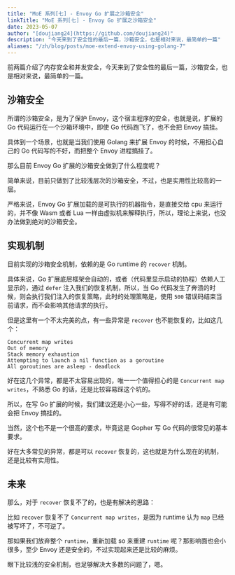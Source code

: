 ```yaml
---
title: "MoE 系列[七] - Envoy Go 扩展之沙箱安全"
linkTitle: "MoE 系列[七] - Envoy Go 扩展之沙箱安全"
date: 2023-05-07
author: "[doujiang24](https://github.com/doujiang24)"
description: "今天来到了安全性的最后一篇，沙箱安全，也是相对来说，最简单的一篇"
aliases: "/zh/blog/posts/moe-extend-envoy-using-golang-7"
---
```


前两篇介绍了内存安全和并发安全，今天来到了安全性的最后一篇，沙箱安全，也是相对来说，最简单的一篇。

## 沙箱安全

所谓的沙箱安全，是为了保护 Envoy，这个宿主程序的安全，也就是说，扩展的 Go 代码运行在一个沙箱环境中，即使 Go 代码跑飞了，也不会把 Envoy 搞挂。

具体到一个场景，也就是当我们使用 Golang 来扩展 Envoy 的时候，不用担心自己的 Go 代码写的不好，而把整个 Envoy 进程搞挂了。

那么目前 Envoy Go 扩展的沙箱安全做到了什么程度呢？

简单来说，目前只做到了比较浅层次的沙箱安全，不过，也是实用性比较高的一层。

严格来说，Envoy Go 扩展加载的是可执行的机器指令，是直接交给 cpu 来运行的，并不像 Wasm 或者 Lua 一样由虚拟机来解释执行，所以，理论上来说，也没办法做到绝对的沙箱安全。

## 实现机制

目前实现的沙箱安全机制，依赖的是 Go runtime 的 `recover` 机制。

具体来说，Go 扩展底层框架会自动的，或者（代码里显示启动的协程）依赖人工显示的，通过 `defer` 注入我们的恢复机制，所以，当 Go 代码发生了奔溃的时候，则会执行我们注入的恢复策略，此时的处理策略是，使用 `500` 错误码结束当前请求，而不会影响其他请求的执行。

但是这里有一个不太完美的点，有一些异常是 `recover` 也不能恢复的，比如这几个：

```
Concurrent map writes
Out of memory
Stack memory exhaustion
Attempting to launch a nil function as a goroutine
All goroutines are asleep - deadlock
```

好在这几个异常，都是不太容易出现的，唯一一个值得担心的是 `Concurrent map writes`，不熟悉 Go 的话，还是比较容易踩这个坑的。

所以，在写 Go 扩展的时候，我们建议还是小心一些，写得不好的话，还是有可能会把 Envoy 搞挂的。

当然，这个也不是一个很高的要求，毕竟这是 Gopher 写 Go 代码的很常见的基本要求。

好在大多常见的异常，都是可以 `recover` 恢复的，这也就是为什么现在的机制，还是比较有实用性。

## 未来

那么，对于 `recover` 恢复不了的，也是有解决的思路：

比如 `recover` 恢复不了 `Concurrent map writes`，是因为 runtime 认为 `map` 已经被写坏了，不可逆了。

那如果我们放弃整个 `runtime`，重新加载 so 来重建 `runtime` 呢？那影响面也会小很多，至少 Envoy 还是安全的，不过实现起来还是比较的麻烦。

眼下比较浅的安全机制，也足够解决大多数的问题了，嗯。